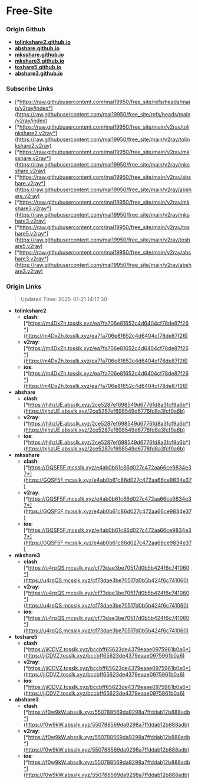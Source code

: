 # Free-Site

### Origin Github

- [**tolinkshare2.github.io**](https://github.com/tolinkshare2/tolinkshare2.github.io)
- [**abshare.github.io**](https://github.com/abshare/abshare.github.io)
- [**mksshare.github.io**](https://github.com/mksshare/mksshare.github.io)
- [**mkshare3.github.io**](https://github.com/mkshare3/mkshare3.github.io)
- [**toshare5.github.io**](https://github.com/toshare5/toshare5.github.io)
- [**abshare3.github.io**](https://github.com/abshare3/abshare3.github.io)

### Subscribe Links

- [*https://raw.githubusercontent.com/mai19950/free_site/refs/heads/main/v2ray/index*](https://raw.githubusercontent.com/mai19950/free_site/refs/heads/main/v2ray/index)
- [*https://raw.githubusercontent.com/mai19950/free_site/main/v2ray/tolinkshare2.v2ray*](https://raw.githubusercontent.com/mai19950/free_site/main/v2ray/tolinkshare2.v2ray)
- [*https://raw.githubusercontent.com/mai19950/free_site/main/v2ray/mksshare.v2ray*](https://raw.githubusercontent.com/mai19950/free_site/main/v2ray/mksshare.v2ray)
- [*https://raw.githubusercontent.com/mai19950/free_site/main/v2ray/abshare.v2ray*](https://raw.githubusercontent.com/mai19950/free_site/main/v2ray/abshare.v2ray)
- [*https://raw.githubusercontent.com/mai19950/free_site/main/v2ray/mkshare3.v2ray*](https://raw.githubusercontent.com/mai19950/free_site/main/v2ray/mkshare3.v2ray)
- [*https://raw.githubusercontent.com/mai19950/free_site/main/v2ray/toshare5.v2ray*](https://raw.githubusercontent.com/mai19950/free_site/main/v2ray/toshare5.v2ray)
- [*https://raw.githubusercontent.com/mai19950/free_site/main/v2ray/abshare3.v2ray*](https://raw.githubusercontent.com/mai19950/free_site/main/v2ray/abshare3.v2ray)

### Origin Links

> Updated Time: 2025-01-21 14:17:30

- **tolinkshare2**
  - **clash**: [*https://m4DxZh.tosslk.xyz/ea7fa706e81652c4d6404cf78de87f26*](https://m4DxZh.tosslk.xyz/ea7fa706e81652c4d6404cf78de87f26)
  - **v2ray**: [*https://m4DxZh.tosslk.xyz/ea7fa706e81652c4d6404cf78de87f26*](https://m4DxZh.tosslk.xyz/ea7fa706e81652c4d6404cf78de87f26)
  - **ios**: [*https://m4DxZh.tosslk.xyz/ea7fa706e81652c4d6404cf78de87f26*](https://m4DxZh.tosslk.xyz/ea7fa706e81652c4d6404cf78de87f26)
- **abshare**
  - **clash**: [*https://hjhzUE.absslk.xyz/2ce5287ef698549d6776fd8a3fcf9a6b*](https://hjhzUE.absslk.xyz/2ce5287ef698549d6776fd8a3fcf9a6b)
  - **v2ray**: [*https://hjhzUE.absslk.xyz/2ce5287ef698549d6776fd8a3fcf9a6b*](https://hjhzUE.absslk.xyz/2ce5287ef698549d6776fd8a3fcf9a6b)
  - **ios**: [*https://hjhzUE.absslk.xyz/2ce5287ef698549d6776fd8a3fcf9a6b*](https://hjhzUE.absslk.xyz/2ce5287ef698549d6776fd8a3fcf9a6b)
- **mksshare**
  - **clash**: [*https://GQSF5F.mcsslk.xyz/e4ab0b61c86d027c472aa66ce9834e37*](https://GQSF5F.mcsslk.xyz/e4ab0b61c86d027c472aa66ce9834e37)
  - **v2ray**: [*https://GQSF5F.mcsslk.xyz/e4ab0b61c86d027c472aa66ce9834e37*](https://GQSF5F.mcsslk.xyz/e4ab0b61c86d027c472aa66ce9834e37)
  - **ios**: [*https://GQSF5F.mcsslk.xyz/e4ab0b61c86d027c472aa66ce9834e37*](https://GQSF5F.mcsslk.xyz/e4ab0b61c86d027c472aa66ce9834e37)
- **mkshare3**
  - **clash**: [*https://u4rpQS.mcsslk.xyz/cf73dae3be70517d0b5b424f6c741060*](https://u4rpQS.mcsslk.xyz/cf73dae3be70517d0b5b424f6c741060)
  - **v2ray**: [*https://u4rpQS.mcsslk.xyz/cf73dae3be70517d0b5b424f6c741060*](https://u4rpQS.mcsslk.xyz/cf73dae3be70517d0b5b424f6c741060)
  - **ios**: [*https://u4rpQS.mcsslk.xyz/cf73dae3be70517d0b5b424f6c741060*](https://u4rpQS.mcsslk.xyz/cf73dae3be70517d0b5b424f6c741060)
- **toshare5**
  - **clash**: [*https://jiCDVZ.tosslk.xyz/bccbff65623de4379eaae0975961b0a6*](https://jiCDVZ.tosslk.xyz/bccbff65623de4379eaae0975961b0a6)
  - **v2ray**: [*https://jiCDVZ.tosslk.xyz/bccbff65623de4379eaae0975961b0a6*](https://jiCDVZ.tosslk.xyz/bccbff65623de4379eaae0975961b0a6)
  - **ios**: [*https://jiCDVZ.tosslk.xyz/bccbff65623de4379eaae0975961b0a6*](https://jiCDVZ.tosslk.xyz/bccbff65623de4379eaae0975961b0a6)
- **abshare3**
  - **clash**: [*https://f0w9kW.absslk.xyz/550788569da9298a7ffddab12b888adb*](https://f0w9kW.absslk.xyz/550788569da9298a7ffddab12b888adb)
  - **v2ray**: [*https://f0w9kW.absslk.xyz/550788569da9298a7ffddab12b888adb*](https://f0w9kW.absslk.xyz/550788569da9298a7ffddab12b888adb)
  - **ios**: [*https://f0w9kW.absslk.xyz/550788569da9298a7ffddab12b888adb*](https://f0w9kW.absslk.xyz/550788569da9298a7ffddab12b888adb)
